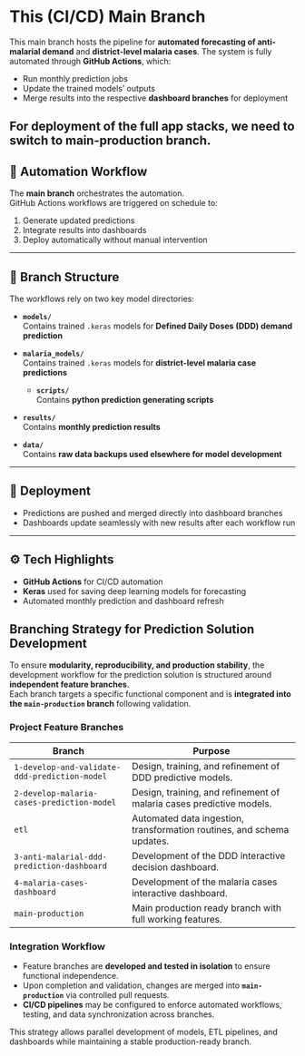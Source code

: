 # This (CI/CD) Main Branch 

This main branch hosts the pipeline for **automated forecasting of anti-malarial demand** and **district-level malaria cases**. The system is fully automated through **GitHub Actions**, which:  
- Run monthly prediction jobs  
- Update the trained models’ outputs  
- Merge results into the respective **dashboard branches** for deployment  

For deployment of the full app stacks, we need to switch to main-production branch.
---

## 🔄 Automation Workflow  

The **main branch** orchestrates the automation.  
GitHub Actions workflows are triggered on schedule to:  
1. Generate updated predictions  
2. Integrate results into dashboards  
3. Deploy automatically without manual intervention  

---

## 📂 Branch Structure  

The workflows rely on two key model directories:  

- **`models/`**  
  Contains trained `.keras` models for **Defined Daily Doses (DDD) demand prediction**  

- **`malaria_models/`**  
  Contains trained `.keras` models for **district-level malaria case predictions**
  - **`scripts/`**  
  Contains **python prediction generating scripts**  
 - **`results/`**  
  Contains **monthly prediction results**
 - **`data/`**  
  Contains **raw data backups used elsewhere for model development**  
---

## 🚀 Deployment  

- Predictions are pushed and merged directly into dashboard branches  
- Dashboards update seamlessly with new results after each workflow run  

---

## ⚙️ Tech Highlights  

- **GitHub Actions** for CI/CD automation  
- **Keras** used for saving deep learning models for forecasting  
- Automated monthly prediction and dashboard refresh

 ## Branching Strategy for Prediction Solution Development

To ensure **modularity, reproducibility, and production stability**, the development workflow for the prediction solution is structured around **independent feature branches**.  
Each branch targets a specific functional component and is **integrated into the `main-production` branch** following validation.

### Project Feature Branches

| Branch | Purpose |
|--------|---------|
| `1-develop-and-validate-ddd-prediction-model` | Design, training, and refinement of DDD predictive models. |
| `2-develop-malaria-cases-prediction-model` | Design, training, and refinement of malaria cases predictive models. |
| `etl` | Automated data ingestion, transformation routines, and schema updates. |
| `3-anti-malarial-ddd-prediction-dashboard` | Development of the DDD interactive decision dashboard. |
| `4-malaria-cases-dashboard` | Development of the malaria cases interactive dashboard. |
| `main-production` | Main production ready branch with full working features. |

### Integration Workflow

- Feature branches are **developed and tested in isolation** to ensure functional independence.  
- Upon completion and validation, changes are merged into **`main-production`** via controlled pull requests.  
- **CI/CD pipelines** may be configured to enforce automated workflows, testing, and data synchronization across branches.  

This strategy allows parallel development of models, ETL pipelines, and dashboards while maintaining a stable production-ready branch.

